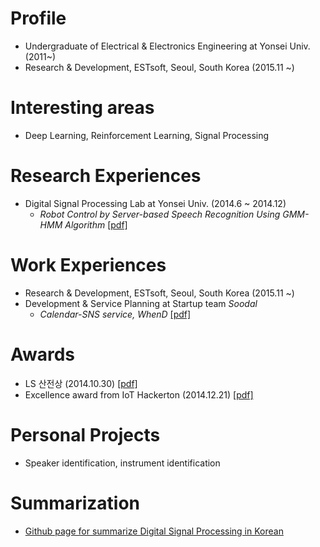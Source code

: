 

# Profile
- Undergraduate of Electrical & Electronics Engineering at Yonsei Univ. (2011~)   
- Research & Development, ESTsoft, Seoul, South Korea (2015.11 ~)

# Interesting areas
- Deep Learning, Reinforcement Learning, Signal Processing

# Research Experiences
+ Digital Signal Processing Lab at Yonsei Univ. (2014.6 ~ 2014.12)      
    - *Robot Control by Server-based Speech Recognition Using GMM-HMM Algorithm* [\[pdf\]]()

# Work Experiences
- Research & Development, ESTsoft, Seoul, South Korea (2015.11 ~)   
- Development & Service Planning at Startup team *Soodal*
    - *Calendar-SNS service, WhenD* [\[pdf\]](https://www.dropbox.com/s/rcscmj23e04u4bu/GK%EB%B0%9C%ED%91%9C%EC%9E%90%EB%A3%8C_SOODAL.pptx?dl=0)

# Awards
- LS 산전상 (2014.10.30) [\[pdf\]](https://www.dropbox.com/s/df6qgjkyyaia1fv/%EC%A0%84%EA%B8%B0%EC%A0%84%EC%9E%90%EC%A2%85%ED%95%A9%EC%84%A4%EA%B3%84LS%EC%82%B0%EC%A0%84%EC%83%81.jpg?dl=0)   
- Excellence award from IoT Hackerton (2014.12.21) [\[pdf\]](https://www.dropbox.com/s/839jtau364ojtz2/IMG.pdf?dl=0)

# Personal Projects
- Speaker identification, instrument identification

# Summarization
- [Github page for summarize Digital Signal Processing in Korean ](http://localhost:10000/dsp/)
